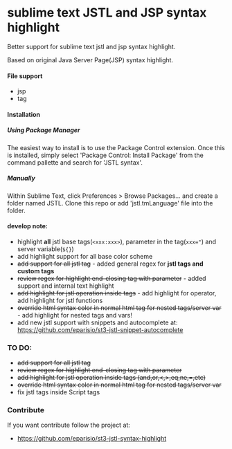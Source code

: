 # sublime text JSTL and JSP syntax highlight
Better support for sublime text jstl and jsp syntax highlight.

Based on original Java Server Page(JSP) syntax highlight.

#### File support
* jsp
* tag

#### Installation
##### Using Package Manager

The easiest way to install is to use the Package Control extension. Once this is installed, simply select 'Package Control: Install Package' from the command pallette and search for 'JSTL syntax'.

##### Manually

Within Sublime Text, click Preferences > Browse Packages... and create a folder named JSTL. Clone this repo or add 'jstl.tmLanguage' file into the folder.

#### develop note:
* highlight __all__ jstl base tags(```<xxx:xxx>```), parameter in the tag(```xxx="```) and server variable(```${}```)
* add highlight support for all base color scheme
* ~~add support for all jstl tag~~ - added general regex for __jstl tags and custom tags__
* ~~review regex for highlight end-closing tag with parameter~~ - added support and internal text highlight
* ~~add highlight for jstl operation inside tags~~  - add highlight for operator, add highlight for jstl functions
* ~~override html syntax color in normal html tag for nested tags/server var~~ - add highlight for nested tags and vars!
* add new jstl support with snippets and autocomplete at: https://github.com/eparisio/st3-jstl-snippet-autocomplete

### TO DO:
* ~~add support for all jstl tag~~
* ~~review regex for highlight end-closing tag with parameter~~
* ~~add highlight for jstl operation inside tags (and,or,<,>,eq,ne,=,etc)~~
* ~~override html syntax color in normal html tag for nested tags/server var~~
* fix jstl tags inside Script tags

### Contribute

If you want contribute follow the project at: 

* https://github.com/eparisio/st3-jstl-syntax-highlight
